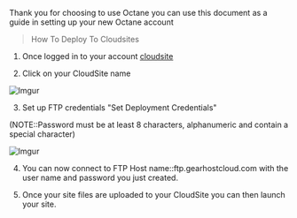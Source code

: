 Thank you for choosing to use Octane you can use this document as a guide in setting up your new Octane account

> How To Deploy To Cloudsites

 1. Once logged in to your account [cloudsite](http://my.gearhost.com/CloudSite)

 2. Click on your CloudSite name

  ![Imgur](http://i.imgur.com/HSyblau.png)

 3. Set up FTP credentials "Set Deployment Credentials"

  (NOTE::Password must be at least 8 characters, alphanumeric and contain a special character)

  ![Imgur](http://i.imgur.com/4ULmgAg.png)

 4. You can now connect to FTP Host name::ftp.gearhostcloud.com with the user name and password you just created.

 5. Once your site files are uploaded to your CloudSite you can then launch your site.

 
